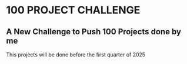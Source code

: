 # 100 PROJECT CHALLENGE

## A New Challenge to Push 100 Projects done by me

This projects will be done before the first quarter of 2025
